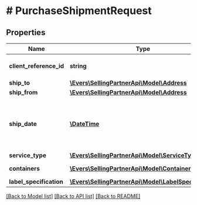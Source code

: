 # # PurchaseShipmentRequest

## Properties

Name | Type | Description | Notes
------------ | ------------- | ------------- | -------------
**client_reference_id** | **string** | Client reference id. |
**ship_to** | [**\Evers\SellingPartnerApi\Model\Address**](Address.md) |  |
**ship_from** | [**\Evers\SellingPartnerApi\Model\Address**](Address.md) |  |
**ship_date** | [**\DateTime**](\DateTime.md) | The start date and time. This defaults to the current date and time. | [optional]
**service_type** | [**\Evers\SellingPartnerApi\Model\ServiceType**](ServiceType.md) |  |
**containers** | [**\Evers\SellingPartnerApi\Model\Container[]**](Container.md) | A list of container. |
**label_specification** | [**\Evers\SellingPartnerApi\Model\LabelSpecification**](LabelSpecification.md) |  |

[[Back to Model list]](../../README.md#models) [[Back to API list]](../../README.md#endpoints) [[Back to README]](../../README.md)
